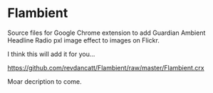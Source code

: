 Flambient
=========

Source files for Google Chrome extension to add Guardian Ambient Headline Radio pxl image effect to images on Flickr.

I think this will add it for you...

https://github.com/revdancatt/Flambient/raw/master/Flambient.crx

Moar decription to come.